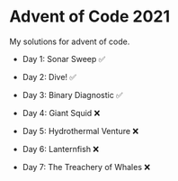 # Advent of Code 2021
My solutions for advent of code. 

- Day 1: Sonar Sweep ✅

- Day 2: Dive! ✅

- Day 3: Binary Diagnostic ✅

- Day 4: Giant Squid ❌

- Day 5: Hydrothermal Venture ❌

- Day 6: Lanternfish ❌

- Day 7: The Treachery of Whales ❌
